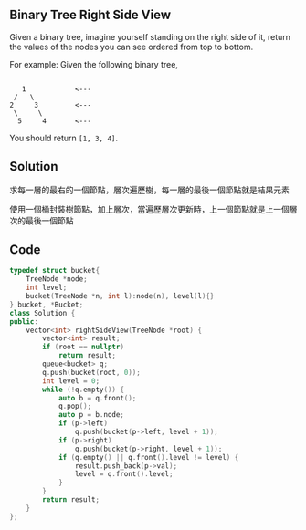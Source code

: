 ## Binary Tree Right Side View

Given a binary tree, imagine yourself standing on the right side of it, return the values of the nodes you can see ordered from top to bottom.

For example:
Given the following binary tree,

```

   1            <---
 /   \
2     3         <---
 \     \
  5     4       <---
```

You should return `[1, 3, 4]`. 

## Solution

求每一層的最右的一個節點，層次遍歷樹，每一層的最後一個節點就是結果元素

使用一個桶封裝樹節點，加上層次，當遍歷層次更新時，上一個節點就是上一個層次的最後一個節點

## Code
```cpp
typedef struct bucket{
	TreeNode *node;
	int level;
	bucket(TreeNode *n, int l):node(n), level(l){}
} bucket, *Bucket;
class Solution {
public:
    vector<int> rightSideView(TreeNode *root) {
	    vector<int> result;
	    if (root == nullptr)
		    return result;
	    queue<bucket> q;
	    q.push(bucket(root, 0));
	    int level = 0;
	    while (!q.empty()) {
		    auto b = q.front();
		    q.pop();
		    auto p = b.node;
		    if (p->left)
			    q.push(bucket(p->left, level + 1));
		    if (p->right)
			    q.push(bucket(p->right, level + 1));
		    if (q.empty() || q.front().level != level) {
			    result.push_back(p->val);
			    level = q.front().level;
		    }
	    }
	    return result;
    }
};
```
